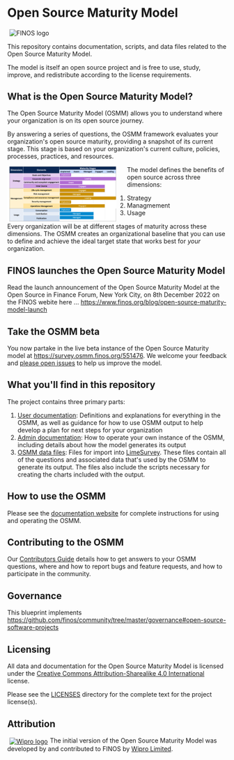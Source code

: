 <!--
SPDX-FileCopyrightText: 2021 Wipro, Ltd.

SPDX-License-Identifier: CC-BY-SA-4.0
 -->
# Open Source Maturity Model

<img src="./docs/img/finos-logotype.png" alt="FINOS logo" width="250px" hspace="5" style="vertical-align: middle;" />

This repository contains documentation, scripts, and data files related to the Open Source Maturity Model. 

The model is itself an open source project and is free to use, study, improve, and redistribute according to the license requirements.

## What is the Open Source Maturity Model?

The Open Source Maturity Model (OSMM) allows you to understand where your organization is on its open source journey.

By answering a series of questions, the OSMM framework evaluates your organization's open source maturity, providing a snapshot of its current stage. This stage is based on your organization's current culture, policies, processes, practices, and resources.

<img src="./docs/img/dimensions-elements-stages.png" alt="A grid summarizing the Dimension, Elements, and Stages of the OSMM" width="250px" style="vertical-align: middle;float:left; margin-right:25px;" />

The model defines the benefits of open source across three dimensions:

1. Strategy
2. Managmement
3. Usage

Every organization will be at different stages of maturity across these dimensions. The OSMM creates an organizational baseline that you can use to define and achieve the ideal target state that works best for _your_ organization.

## FINOS launches the Open Source Maturity Model

Read the launch announcement of the Open Source Maturity Model at the Open Source in Finance Forum, New York City, on 8th December 2022 on the FINOS webite here ... https://www.finos.org/blog/open-source-maturity-model-launch

## Take the OSMM beta
You now partake in the live beta instance of the Open Source Maturity model at https://survey.osmm.finos.org/551476. We welcome your feedback and [please open issues](https://github.com/finos-labs/osmm) to help us improve the model. 

## What you'll find in this repository

The project contains three primary parts:

1. [User documentation](./docs/user/): Definitions and explanations for everything in the OSMM, as well as guidance for how to use OSMM output to help develop a plan for next steps for your organization
1. [Admin documentation](./docs/admin/): How to operate your own instance of the OSMM, including details about how the model generates its output
1. [OSMM data files](./data): Files for import into [LimeSurvey](http://limesurvey.org). These files contain all of the questions and associated data that's used by the OSMM to generate its output. The files also include the scripts necessary for creating the charts included with the output.

## How to use the OSMM

Please see the [documentation website](https://finos.github.org/osmm) for complete instructions for using and operating the OSMM.

## Contributing to the OSMM

Our [Contributors Guide](./CONTRIBUTING.md) details how to get answers to your OSMM questions, where and how to report bugs and feature requests, and how to participate in the community.

## Governance
This blueprint implements https://github.com/finos/community/tree/master/governance#open-source-software-projects

## Licensing

All data and documentation for the Open Source Maturity Model is licensed under the [Creative Commons Attribution-Sharealike 4.0 International](./LICENSES/CC-BY-SA-4.0.txt) license.

Please see the [LICENSES](./LICENSES/) directory for the complete text for the project license(s).

## Attribution

<a href="https://www.wipro.com/open-source/"><img src="./docs/img/wipro-logo.png" alt="Wipro logo" width="88px" hspace="5" style="vertical-align: middle;" /></a>The initial version of the Open Source Maturity Model was developed by and contributed to FINOS by [Wipro Limited](https://www.wipro.com/open-source/).
